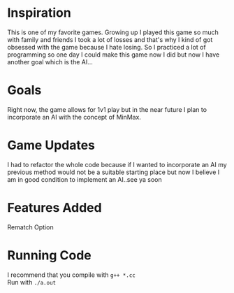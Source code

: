 # Inspiration 

This is one of my favorite games. Growing up I played this game so much with family and friends I took a lot of losses and that's why I kind of got obsessed with the game
because I hate losing. So I practiced a lot of programming so one day I could make this game now I did but now I have another goal which is the AI...

# Goals
Right now, the game allows for 1v1 play but in the near future I plan to incorporate an AI with the concept of MinMax.

# Game Updates
I had to refactor the whole code because if I wanted to incorporate an AI my previous method would not be a suitable starting place but now I believe I am in good condition to implement an AI..see ya soon

# Features Added
Rematch Option

# Running Code

I recommend that you compile with ``g++ *.cc ``  
Run with ``./a.out``
